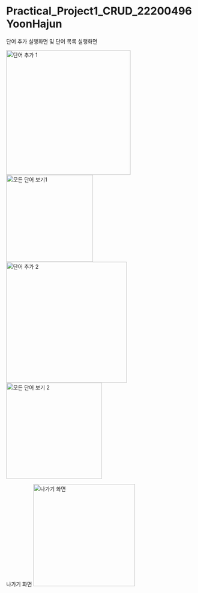 # Practical_Project1_CRUD_22200496YoonHajun

단어 추가 실행화면 및 단어 목록 실행화면


<img width="331" alt="단어 추가 1" src="https://github.com/YoonHaJun1/Practical_Project1_CRUD_22200496YoonHajun/assets/143723923/6ae3fd1f-c4ef-4553-b705-081e087fa488">


<img width="231" alt="모든 단어 보기1" src="https://github.com/YoonHaJun1/Practical_Project1_CRUD_22200496YoonHajun/assets/143723923/c1f4cf99-2b5d-41eb-ad1c-74e368157c8b">


<img width="321" alt="단어 추가 2" src="https://github.com/YoonHaJun1/Practical_Project1_CRUD_22200496YoonHajun/assets/143723923/125d87bb-cea3-46b8-9cfc-28358b4c198d">


<img width="255" alt="모든 단어 보기 2" src="https://github.com/YoonHaJun1/Practical_Project1_CRUD_22200496YoonHajun/assets/143723923/a81cd011-f4eb-4bfa-a0d5-f853ea7ac4eb">


나가기 화면
<img width="271" alt="나가기 화면" src="https://github.com/YoonHaJun1/Practical_Project1_CRUD_22200496YoonHajun/assets/143723923/d9ecf7b5-2f32-48f0-b7a3-4c6d8b16051e">
